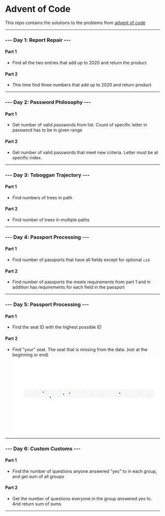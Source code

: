 # Advent of Code
This repo contains the solutions to the problems from [advent of code](https://adventofcode.com/2020)

---

### --- Day 1: Report Repair ---

#### Part 1
- Find all the two entries that add up to 2020 and return the product

#### Part 2
- This time find three numbers that add up to 2020 and return product

---

### --- Day 2: Password Philosophy ---

#### Part 1
- Get number of valid passwords from list. Count of specific letter in password has to be in given range

#### Part 2
- Get number of valid passwords that meet new criteria. Letter must be at specific index.

---

### --- Day 3: Toboggan Trajectory ---

#### Part 1
- Find numbers of trees in path

#### Part 2
- Find number of trees in multiple paths

---

### --- Day 4: Passport Processing ---

#### Part 1
- Find number of passports that have all fields except for optional `cid`

#### Part 2
- Find number of passports the meets requirements from part 1 and in addition has requirements for each field in the passport

---

### --- Day 5: Passport Processing ---

#### Part 1
- Find the seat ID with the highest possible ID

#### Part 2
- Find "your" seat. The seat that is missing from the data. (not at the beginning or end)
![alt](05/animations/viz.gif)

---

### --- Day 6: Custom Customs ---

#### Part 1
- Find the number of questions anyone answered "yes" to in each group, and get sum of all groups

#### Part 2
- Get the number of questions everyone in the group answered yes to. And return sum of sums

---
